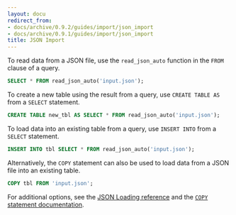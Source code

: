 ```yaml
---
layout: docu
redirect_from:
- docs/archive/0.9.2/guides/import/json_import
- docs/archive/0.9.1/guides/import/json_import
title: JSON Import
---
```


To read data from a JSON file, use the `read_json_auto` function in the `FROM` clause of a query. 

```sql
SELECT * FROM read_json_auto('input.json');
```

To create a new table using the result from a query, use `CREATE TABLE AS` from a `SELECT` statement.

```sql
CREATE TABLE new_tbl AS SELECT * FROM read_json_auto('input.json');
```
To load data into an existing table from a query, use `INSERT INTO` from a `SELECT` statement.

```sql
INSERT INTO tbl SELECT * FROM read_json_auto('input.json');
```

Alternatively, the `COPY` statement can also be used to load data from a JSON file into an existing table.

```sql
COPY tbl FROM 'input.json';
```

For additional options, see the [JSON Loading reference](../../data/json) and the [`COPY` statement documentation](../../sql/statements/copy).